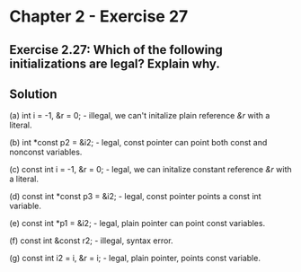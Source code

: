 # Chapter 2 - Exercise 27

## Exercise 2.27: Which of the following initializations are legal? Explain why.

## Solution

(a) int i = -1, &r = 0;
    - illegal, we can't initalize plain reference *&r* with a literal. 

(b) int *const p2 = &i2;
    - legal, const pointer can point both const and nonconst variables.

(c) const int i = -1, &r = 0;
    - legal, we can initalize constant reference *&r* with a literal.

(d) const int *const p3 = &i2;
    - legal, const pointer points a const int variable.

(e) const int *p1 = &i2;
    - legal, plain pointer can point const variables.

(f) const int &const r2;
    - illegal, syntax error.

(g) const int i2 = i, &r = i;
    - legal, plain pointer, points const variable.